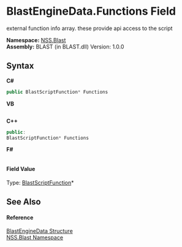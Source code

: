 # BlastEngineData.Functions Field
 

external function info array. these provide api access to the script

**Namespace:**&nbsp;<a href="88b55311-4a89-0894-e27a-e157e443c7f7.md">NSS.Blast</a><br />**Assembly:**&nbsp;BLAST (in BLAST.dll) Version: 1.0.0

## Syntax

**C#**<br />
``` C#
public BlastScriptFunction* Functions
```

**VB**<br />
``` VB

```

**C++**<br />
``` C++
public:
BlastScriptFunction* Functions
```

**F#**<br />
``` F#

```


#### Field Value
Type: <a href="4c6d14f4-14ae-a622-3763-13b615f5d263.md">BlastScriptFunction</a>*

## See Also


#### Reference
<a href="54e0839f-a7d2-83ae-b999-168019175d84.md">BlastEngineData Structure</a><br /><a href="88b55311-4a89-0894-e27a-e157e443c7f7.md">NSS.Blast Namespace</a><br />